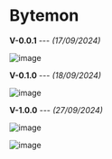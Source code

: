 # Bytemon

**V-0.0.1** --- *(17/09/2024)*

![image](https://github.com/user-attachments/assets/12583302-e602-4e30-ae15-7ce01ed1e1db)

**V-0.1.0** --- *(18/09/2024)*

![image](https://github.com/user-attachments/assets/b8a749e2-2c6b-4896-9f20-485bf0f869be)

**V-1.0.0** --- *(27/09/2024)*

![image](https://github.com/user-attachments/assets/c0f171e9-ddc4-4667-985f-692e7d72a6fd)

![image](https://github.com/user-attachments/assets/d903b75e-972e-44ae-ba1e-8a40b0436c27)
